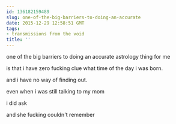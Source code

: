 ```yaml
---
id: 136182159489
slug: one-of-the-big-barriers-to-doing-an-accurate
date: 2015-12-29 12:58:51 GMT
tags:
- transmissions from the void
title: ''
---
```


one of the big barriers to doing an accurate astrology thing for me

is that i have zero fucking clue what time of the day i was born.

and i have no way of finding out.

even when i was still talking to my mom

i did ask

and she fucking couldn't remember